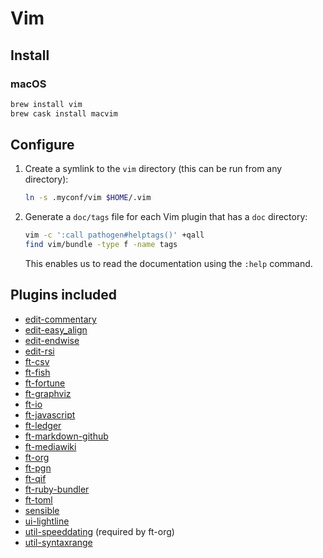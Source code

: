 # Vim

## Install

### macOS

```sh
brew install vim
brew cask install macvim
```

## Configure

 1. Create a symlink to the `vim` directory
    (this can be run from any directory):

    ```sh
    ln -s .myconf/vim $HOME/.vim
    ```

 1. Generate a `doc/tags` file for each Vim plugin that has a `doc` directory:

    ```sh
    vim -c ':call pathogen#helptags()' +qall
    find vim/bundle -type f -name tags
    ```

    This enables us to read the documentation using the `:help` command.

## Plugins included

- [edit-commentary](https://github.com/tpope/vim-commentary)
- [edit-easy_align](https://github.com/junegunn/vim-easy-align)
- [edit-endwise](https://github.com/tpope/vim-endwise)
- [edit-rsi](https://github.com/tpope/vim-rsi)
- [ft-csv](https://github.com/chrisbra/csv.vim)
- [ft-fish](https://github.com/aliva/vim-fish)
- [ft-fortune](https://github.com/ljcooke/vim-fortune)
- [ft-graphviz](https://github.com/wannesm/wmgraphviz.vim)
- [ft-io](https://github.com/andreimaxim/vim-io)
- [ft-javascript](https://github.com/pangloss/vim-javascript)
- [ft-ledger](https://github.com/ledger/vim-le)
- [ft-markdown-github](https://github.com/rhysd/vim-gfm-syntax)
- [ft-mediawiki](https://github.com/chikamichi/mediawiki.vim)
- [ft-org](https://github.com/jceb/vim-orgmode)
- [ft-pgn](https://github.com/artoj/pgn-syntax-vim)
- [ft-qif](https://github.com/ljcooke/vim-qif)
- [ft-ruby-bundler](https://github.com/tpope/vim-bundler)
- [ft-toml](https://github.com/cespare/vim-toml)
- [sensible](https://github.com/tpope/vim-sensible)
- [ui-lightline](https://github.com/itchyny/lightline.vim)
- [util-speeddating](https://github.com/tpope/vim-speeddating) (required by ft-org)
- [util-syntaxrange](https://github.com/vim-scripts/SyntaxRange)
